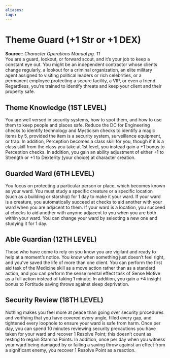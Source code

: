 ```yaml
---
aliases: 
tags: 
---
```


# Theme Guard (+1 Str or +1 DEX)

**Source**:: _Character Operations Manual pg. 11_  
You are a guard, lookout, or forward scout, and it’s your job to keep a constant eye out. You might be an independent contractor whose clients change regularly, a lookout for a criminal organization, an elite military agent assigned to visiting political leaders or rich celebrities, or a permanent employee protecting a secure facility, a VIP, or even a friend. Regardless, you’re trained to identify threats and keep your client and their property safe.  

## Theme Knowledge (1ST LEVEL)

You are well versed in security systems, how to spot them, and how to use them to keep people and places safe. Reduce the DC for Engineering checks to identify technology and Mysticism checks to identify a magic items by 5, provided the item is a security system, surveillance equipment, or trap. In addition, Perception becomes a class skill for you, though if it is a class skill from the class you take at 1st level, you instead gain a +1 bonus to Perception checks. In addition, you gain an ability adjustment of either +1 to Strength or +1 to Dexterity (your choice) at character creation.  

## Guarded Ward (6TH LEVEL)

You focus on protecting a particular person or place, which becomes known as your ward. You must study a specific creature or a specific location (such as a building or starship) for 1 day to make it your ward. If your ward is a creature, you automatically succeed at checks to aid another with your ward when you are adjacent to them. If your ward is a location, you succeed at checks to aid another with anyone adjacent to you when you are both within your ward. You can change your ward by selecting a new one and studying it for 1 day.  

## Able Guardian (12TH LEVEL)

Those who have come to rely on you know you are vigilant and ready to help at a moment’s notice. You know when something just doesn’t feel right, and you’ve saved the life of more than one client. You can perform the first aid task of the Medicine skill as a move action rather than as a standard action, and you can perform the sense mental effect task of Sense Motive as a full action instead of taking 1 minute. In addition, you gain a +4 insight bonus to Fortitude saving throws against sleep deprivation.  

## Security Review (18TH LEVEL)

Nothing makes you feel more at peace than going over security procedures and verifying that you have covered every angle, filled every gap, and tightened every loophole to ensure your ward is safe from harm. Once per day, you can spend 10 minutes reviewing security precautions you have taken for your ward and recover 1 Resolve Point; this doesn’t count as resting to regain Stamina Points. In addition, once per day when you witness your ward being damaged by or failing a saving throw against an effect from a significant enemy, you recover 1 Resolve Point as a reaction.
